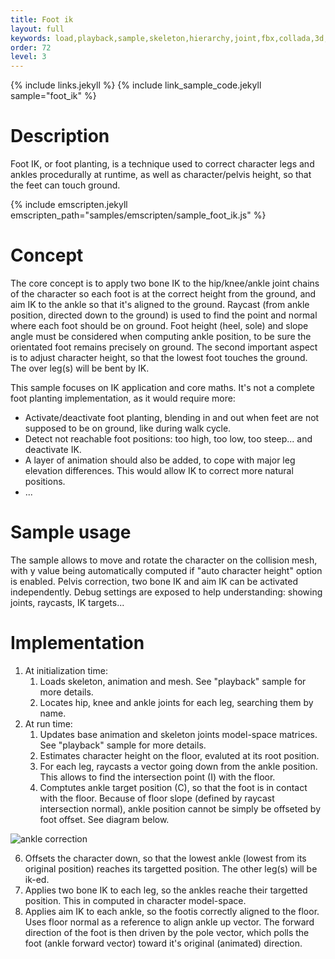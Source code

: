 ```yaml
---
title: Foot ik
layout: full
keywords: load,playback,sample,skeleton,hierarchy,joint,fbx,collada,3d,soa,local,model,space
order: 72
level: 3
---
```


{% include links.jekyll %}
{% include link_sample_code.jekyll sample="foot_ik" %}

Description
===========

Foot IK, or foot planting, is a technique used to correct character legs and ankles procedurally at runtime, as well as character/pelvis height, so that the feet can touch ground.

{% include emscripten.jekyll emscripten_path="samples/emscripten/sample_foot_ik.js" %}

Concept
=======

The core concept is to apply two bone IK to the hip/knee/ankle joint chains of the character so each foot is at the correct height from the ground, and aim IK to the ankle so that it's aligned to the ground. Raycast (from ankle position, directed down to the ground) is used to find the point and normal where each foot should be on ground. Foot height (heel, sole) and slope angle must be considered when computing ankle position, to be sure the orientated foot remains precisely on ground. 
The second important aspect is to adjust character height, so that the lowest foot touches the ground. The over leg(s) will be bent by IK. 

This sample focuses on IK application and core maths. It's not a complete foot planting implementation, as it would require more:
- Activate/deactivate foot planting, blending in and out when feet are not supposed to be on ground, like during walk cycle.
- Detect not reachable foot positions: too high, too low, too steep... and deactivate IK.
- A layer of animation should also be added, to cope with major leg elevation differences. This would allow IK to correct more natural positions.
- ...

Sample usage
============

The sample allows to move and rotate the character on the collision mesh, with y value being automatically computed if "auto character height" option is enabled.
Pelvis correction, two bone IK and aim IK can be activated independently.
Debug settings are exposed to help understanding: showing joints, raycasts, IK targets...

Implementation
==============

1. At initialization time:
   1. Loads skeleton, animation and mesh. See "playback" sample for more details.
   2. Locates hip, knee and ankle joints for each leg, searching them by name.
2. At run time:
   1. Updates base animation and skeleton joints model-space matrices. See "playback" sample for more details.
   2. Estimates character height on the floor, evaluted at its root position.
   3. For each leg, raycasts a vector going down from the ankle position. This allows to find the intersection point (I) with the floor.
   4. Comptutes ankle target position (C), so that the foot is in contact with the floor. Because of floor slope (defined by raycast intersection normal), ankle position cannot be simply be offseted by foot offset. See diagram below.

![ankle correction]({{site.baseurl}}/images/samples/foot_ik_ankle.svg)

   6. Offsets the character down, so that the lowest ankle (lowest from its original position) reaches its targetted position. The other leg(s) will be ik-ed.
   7. Applies two bone IK to each leg, so the ankles reache their targetted position. This in computed in character model-space.
   8. Applies aim IK to each ankle, so the footis correctly aligned to the floor. Uses floor normal as a reference to align ankle up vector. The forward direction of the foot is then driven by the pole vector, which polls the foot (ankle forward vector) toward it's original (animated) direction.